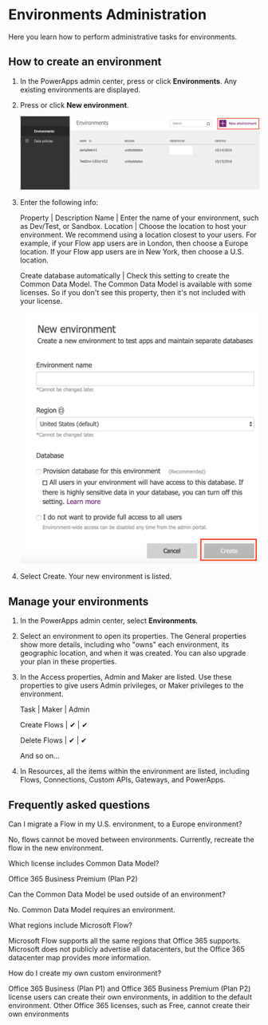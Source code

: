 <properties
	pageTitle="How to administer environments | Microsoft PowerApps"
	description="How to administer environments"
	services=""
	suite="powerapps"
	documentationCenter="na"
	authors="RickSaling"
	manager="anneta"
	editor=""
	tags=""/>

<tags
   ms.service="powerapps"
   ms.devlang="na"
   ms.topic="article"
   ms.tgt_pltfrm="na"
   ms.workload="na"
   ms.date="10/07/2016"
   ms.author="ricksal"/>

# Environments Administration
Here you learn how to perform administrative tasks for environments.

## How to create an environment

1.	In the PowerApps admin center, press or click **Environments**. Any existing environments are displayed.

2.	Press or click **New environment**.

	![](./media/environment-admin/environment-list.png)

3. Enter the following info:

	Property | Description
	Name | Enter the name of your environment, such as Dev/Test, or Sandbox.
	Location | Choose the location to host your environment. We recommend using a location closest to your users. For example, if your Flow app users are in London, then choose a Europe location. If your Flow app users are in New York, then choose a U.S. location.

	Create database automatically | Check this setting to create the Common Data Model. The Common Data Model is available with some licenses. So if you don't see this property, then it's not included with your license.

	![](./media/environment-admin/new-environment.png)

3.	Select Create. Your new environment is listed.

## Manage your environments

1.	In the PowerApps admin center, select **Environments**.

2.	Select an environment to open its properties. The General properties show more details, including who "owns" each environment, its geographic location, and when it was created. You can also upgrade your plan in these properties.

3.	In the Access properties, Admin and Maker are listed. Use these properties to give users Admin privileges, or Maker privileges to the environment.

	Task | Maker | Admin

	Create Flows | ✔ | ✔

	Delete Flows | ✔ | ✔

	And so on...


4. In Resources, all the items within the environment are listed, including Flows, Connections, Custom APIs, Gateways, and PowerApps.

## Frequently asked questions
Can I migrate a Flow in my U.S. environment, to a Europe environment?

No, flows cannot be moved between environments. Currently, recreate the flow in the new environment.

Which license includes Common Data Model?

Office 365 Business Premium (Plan P2)

Can the Common Data Model be used outside of an environment?

No. Common Data Model requires an environment.

What regions include Microsoft Flow?

Microsoft Flow supports all the same regions that Office 365 supports. Microsoft does not publicly advertise all datacenters, but the Office 365 datacenter map provides more information.

How do I create my own custom environment?

Office 365 Business (Plan P1) and Office 365 Business Premium (Plan P2) license users can create their own environments, in addition to the default environment. Other Office 365 licenses, such as Free, cannot create their own environments
